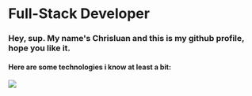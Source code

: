 <div>
    <h1>Full-Stack Developer</h1>
</div>


  <div>
  <a>
    <h3>Hey, sup. My name's Chrisluan and this is my github profile, hope you like it.</h3>
    <p>
    <a >
    <h4>Here are some technologies i know at least a bit:</h4>
    <img src="https://skillicons.dev/icons?i=git,js,mysql,react,flutter,express,nodejs,cs,py" />
  </a>
</p>
  

  <a/>
  <div/>
